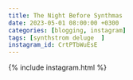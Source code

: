 ```yaml
---
title: The Night Before Synthmas
date: 2023-05-01 08:00:00 +0300
categories: [blogging, instagram]
tags: [synthstrom deluge  ]
instagram_id: CrtPTbWuEsE
---
```


{% include instagram.html %}